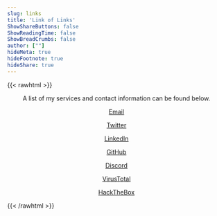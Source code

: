 ```yaml
---
slug: links
title: 'Link of Links'
ShowShareButtons: false
ShowReadingTime: false
ShowBreadCrumbs: false
author: [""]
hideMeta: true
hideFootnote: true
hideShare: true
---
```


{{< rawhtml >}}
<p><center>A list of my services and contact information can be found below.</center></p>

<div class=post-content style="max-width: 540px; margin-left: auto; margin-right: auto;">
<center>
<a class="button-inner" href="mailto:contact@swlacy.com?subject=Hello!" rel="noopener" title="Email">Email</a>

<a class="button-inner" href="https://twitter.com/actuallysid" rel="noopener" title="Twitter">Twitter</a>

<a class="button-inner" href="https://www.linkedin.com/in/lacysw" rel="noopener" title="LinkedIn">LinkedIn</a>

<a class="button-inner" href="https://github.com/lacysw" rel="noopener" title="GitHub">GitHub</a>

<a class="button-inner" href="https://discordapp.com/users/796071665154129931" rel="noopener" title="Discord">Discord</a>

<a class="button-inner" href="https://www.virustotal.com/gui/user/slak" rel="noopener" title="VirusTotal">VirusTotal</a>

<a class="button-inner" href="https://app.hackthebox.com/profile/787255" rel="noopener" title="HackTheBox">HackTheBox</span></a>
</center>
</div>
{{< /rawhtml >}}
